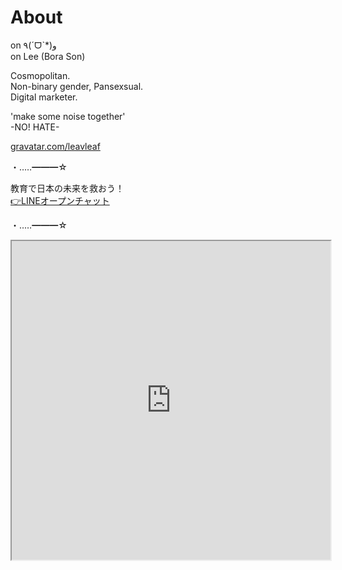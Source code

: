 # About

on ٩(ˊᗜˋ*)و  
on Lee (Bora Son)

Cosmopolitan.  
Non-binary gender, Pansexsual.  
Digital marketer.

'make some noise together'  
-NO! HATE-

[gravatar.com/leavleaf](https://gravatar.com/leavleaf)

・‥…━━━☆

教育で日本の未来を救おう！  
[👉LINEオープンチャット](https://line.me/ti/g2/leS3ARrSeZPvVtQRY3dFDA)

・‥…━━━☆

<iframe src="https://www.openprocessing.org/sketch/891005/embed/" width="510" height="510"></iframe>
